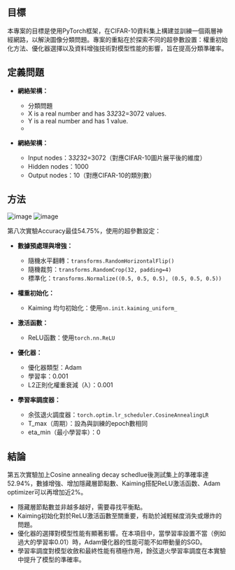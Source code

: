 ## 目標
本專案的目標是使用PyTorch框架，在CIFAR-10資料集上構建並訓練一個兩層神經網路，以解決圖像分類問題。專案的重點在於探索不同的超參數設置：權重初始化方法、優化器選擇以及資料增強技術對模型性能的影響，旨在提高分類準確率。
## 定義問題
- **網絡架構：**
  - 分類問題   
  - X is a real number and has 3*32*32=3072 values.
  - Y is a real number and has 1 value.
  - 

- **網絡架構：**
  - Input nodes：3*32*32=3072（對應CIFAR-10圖片展平後的維度）
  - Hidden nodes：1000
  - Output nodes：10（對應CIFAR-10的類別數）


## 方法

![image](https://github.com/AngelaHsu02/Algorithm-2-Layer-Neural-Network/assets/128824007/faedb0d0-5f81-4a70-b79a-9b97c69a881a)
![image](https://github.com/AngelaHsu02/Algorithm-2-Layer-Neural-Network/assets/128824007/bb9ed0bc-b7a2-4ba0-b6a6-53e176aeaff8)

第八次實驗Accuracy最佳54.75%，使用的超參數設定：
- **數據預處理與增強：**
  - 隨機水平翻轉：`transforms.RandomHorizontalFlip()`
  - 隨機裁剪：`transforms.RandomCrop(32, padding=4)`
  - 標準化：`transforms.Normalize((0.5, 0.5, 0.5), (0.5, 0.5, 0.5))`

- **權重初始化：**
  - Kaiming 均勻初始化：使用`nn.init.kaiming_uniform_`

- **激活函數：**
  - ReLU函數：使用`torch.nn.ReLU`

- **優化器：**
  - 優化器類型：Adam
  - 學習率：0.001
  - L2正則化權重衰減（λ）：0.001

- **學習率調度器：**
  - 余弦退火調度器：`torch.optim.lr_scheduler.CosineAnnealingLR`
  - T_max（周期）：設為與訓練的epoch數相同
  - eta_min（最小學習率）：0


## 結論
第五次實驗加上Cosine annealing decay schedlue後測試集上的準確率達52.94%，數據增強、增加隱藏層節點數、Kaiming搭配ReLU激活函数、Adam optimizer可以再增加近2%。
- 隱藏層節點數並非越多越好，需要尋找平衡點。
- Kaiming初始化對於ReLU激活函數至關重要，有助於減輕梯度消失或爆炸的問題。
- 優化器的選擇對模型性能有顯著影響。在本項目中，當學習率設置不當（例如過大的學習率0.01）時，Adam優化器的性能可能不如帶動量的SGD。
- 學習率調度對模型收斂和最終性能有積極作用，餘弦退火學習率調度在本實驗中提升了模型的準確率。
